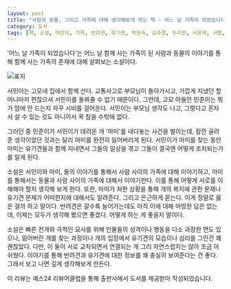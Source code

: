 ```yaml
---
layout: post
title: "사람과 동물, 그리고 가족에 대해 생각해보게 하는 책 - 어느 날 가족이 되었습니다"
category: 도서
tags: [책, 소설, 어린이, 가족, 반려견, 유기견, 박현숙, 김주경, 두리번, 서유재, 서평, YES24 리뷰어클럽]
---
```


'어느 날 가족이 되었습니다'는
어느 날 함께 사는 가족이 된 사람과 동물의 이야기를 통해
함께 사는 가족의 존재에 대해 살펴보는 소설이다.

![표지](https://lh3.googleusercontent.com/qabGqKPZ_dcy7cDeECYFg4aZm72c_epQ_uOzk4cOqE-krnKCXrMDwxmckT5yxAvQzYnijNmDClSAGQ=s480)

서민이는 고모네 집에서 함께 산다.
교통사고로 부모님이 돌아가시고, 가깝게 지냈던 할머니마저 편찮으셔 서민이를 돌봐줄 수 없기 때문이다.
그런데, 고모 아들인 민준이는 뭐가 맘에 안 드는지 자꾸 시비를 걸어온다.
서민이는 부모님 생각도 나고, 그렇다고 혼자서 살 수 있는 것도 아니어서 꾹 참을 수밖에 없다.

그러던 중 민준이가 서민이가 데려온 개 '마미'를 내다놓는 사건을 벌이는데,
잠깐 골려준 생각이었던 것과는 달리 마미를 완전히 잃어버리게 된다.
서민이가 마미를 찾는 동안 마미는 유기견들과 함께 지내면서
그들의 일상을 겪고 그들이 결국엔 어떻게 조처되는가를 알게 된다.

소설은 서민이와 마미, 둘의 이야기를 통해서
사람 사이의 가족에 대해 이야기하고,
마미를 통해서는 동물과 사람 사이의 가족에 대해서 이야기한다.
이를 통해 어떻게 서로를 이해해야 할지 생각해 보게 한다.
또한, 마미가 처한 상황을 통해 개의 복지에 관한 문제나
유기견 문제가 어떠한지에 대해서도 알려준다.
그리고 은근하게 묻는다.
이게 정말로 옳은 걸까 하고 말이다.
반려견은 갈수록 늘어가는데도 아직 이에 대해 마땅한 답은 없는데,
이제는 모두가 생각해 봤으면 좋겠다.
어떻게 하는 게 좋을지 말이다.

소설은 빠른 전개와 극적인 묘사를 위해 인물들의 성격이나 행동을 다소 과장한 면도 있으나,
잃어버린 개를 찾는 과정이나 개의 입장에서 유기견의 모습이나 심리를 그린건 꽤 괜찮았다.
다만, 이 둘이 서로 교차되면서 연결되는 게 그리 자연스럽지는 않아 조금 아쉬웠다.
이야기를 통해 반려견과 유기견에 대한 정보를 꽤 충실히 보여준다는 건 좋다.
그래서 보고 나면 깊게 생각해보게 만든다.



<div class="im im-info">
이 리뷰는 예스24 리뷰어클럽을 통해 출판사에서 도서를 제공받아 작성되었습니다.
</div>
